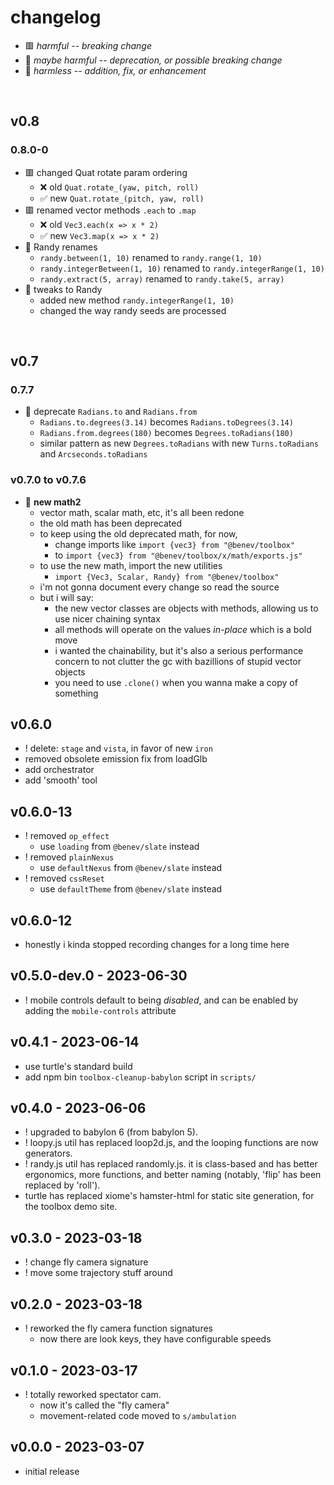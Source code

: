 
# changelog

- 🟥 *harmful -- breaking change*
- 🔶 *maybe harmful -- deprecation, or possible breaking change*
- 🍏 *harmless -- addition, fix, or enhancement*

<br/>

## v0.8

### 0.8.0-0
- 🟥 changed Quat rotate param ordering
  - ❌ old `Quat.rotate_(yaw, pitch, roll)`
  - ✅ new `Quat.rotate_(pitch, yaw, roll)`
- 🟥 renamed vector methods `.each` to `.map`
  - ❌ old `Vec3.each(x => x * 2)`
  - ✅ new `Vec3.map(x => x * 2)`
- 🔶 Randy renames
  - `randy.between(1, 10)` renamed to `randy.range(1, 10)`
  - `randy.integerBetween(1, 10)` renamed to `randy.integerRange(1, 10)`
  - `randy.extract(5, array)` renamed to `randy.take(5, array)`
- 🍏 tweaks to Randy
  - added new method `randy.integerRange(1, 10)`
  - changed the way randy seeds are processed

<br/>

## v0.7

### 0.7.7
- 🔶 deprecate `Radians.to` and `Radians.from`
  - `Radians.to.degrees(3.14)` becomes `Radians.toDegrees(3.14)`
  - `Radians.from.degrees(180)` becomes `Degrees.toRadians(180)`
  - similar pattern as new `Degrees.toRadians` with new `Turns.toRadians` and `Arcseconds.toRadians`

### v0.7.0 to v0.7.6
- 🍏 **new math2**
  - vector math, scalar math, etc, it's all been redone
  - the old math has been deprecated
  - to keep using the old deprecated math, for now,
    - change imports like `import {vec3} from "@benev/toolbox"`
    - to `import {vec3} from "@benev/toolbox/x/math/exports.js"`
  - to use the new math, import the new utilities
    - `import {Vec3, Scalar, Randy} from "@benev/toolbox"`
  - i'm not gonna document every change so read the source
  - but i will say:
    - the new vector classes are objects with methods, allowing us to use nicer chaining syntax
    - all methods will operate on the values *in-place* which is a bold move
    - i wanted the chainability, but it's also a serious performance concern to not clutter the gc with bazillions of stupid vector objects
    - you need to use `.clone()` when you wanna make a copy of something

## v0.6.0

- ! delete: `stage` and `vista`, in favor of new `iron`
- removed obsolete emission fix from loadGlb
- add orchestrator
- add 'smooth' tool

## v0.6.0-13
- ! removed `op_effect`
  - use `loading` from `@benev/slate` instead
- ! removed `plainNexus`
  - use `defaultNexus` from `@benev/slate` instead
- ! removed `cssReset`
  - use `defaultTheme` from `@benev/slate` instead

## v0.6.0-12
- honestly i kinda stopped recording changes for a long time here

## v0.5.0-dev.0 - 2023-06-30
- ! <benev-theater> mobile controls default to being *disabled*, and can be enabled by adding the `mobile-controls` attribute

## v0.4.1 - 2023-06-14
- use turtle's standard build
- add npm bin `toolbox-cleanup-babylon` script in `scripts/`

## v0.4.0 - 2023-06-06
- ! upgraded to babylon 6 (from babylon 5).
- ! loopy.js util has replaced loop2d.js, and the looping functions are now generators.
- ! randy.js util has replaced randomly.js. it is class-based and has better ergonomics, more functions, and better naming (notably, 'flip' has been replaced by 'roll').
- turtle has replaced xiome's hamster-html for static site generation, for the toolbox demo site.

## v0.3.0 - 2023-03-18
- ! change fly camera signature
- ! move some trajectory stuff around

## v0.2.0 - 2023-03-18
- ! reworked the fly camera function signatures
  - now there are look keys, they have configurable speeds

## v0.1.0 - 2023-03-17
- ! totally reworked spectator cam.
  - now it's called the "fly camera"
  - movement-related code moved to `s/ambulation`

## v0.0.0 - 2023-03-07
- initial release
